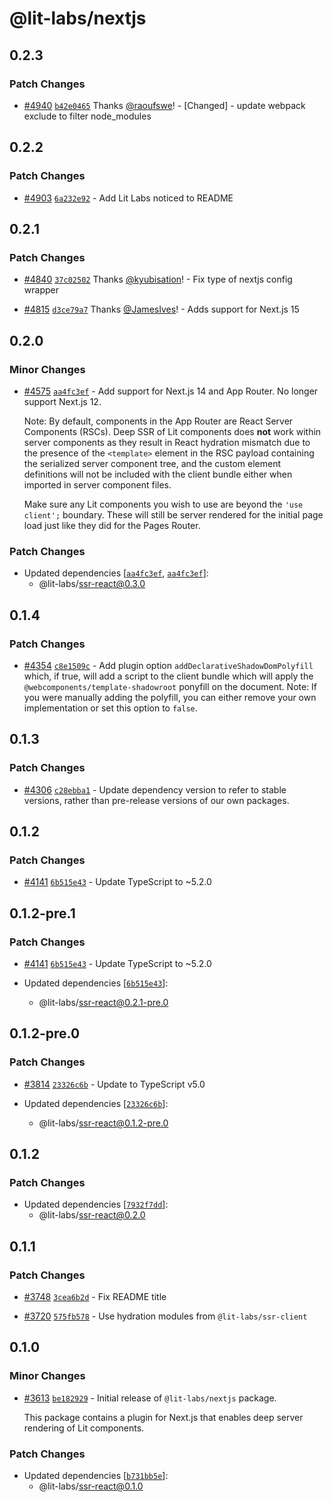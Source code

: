 # @lit-labs/nextjs

## 0.2.3

### Patch Changes

- [#4940](https://github.com/lit/lit/pull/4940) [`b42e0465`](https://github.com/lit/lit/commit/b42e0465e659f3eecae43d96b3fcef81ace82f6a) Thanks [@raoufswe](https://github.com/raoufswe)! - [Changed] - update webpack exclude to filter node_modules

## 0.2.2

### Patch Changes

- [#4903](https://github.com/lit/lit/pull/4903) [`6a232e92`](https://github.com/lit/lit/commit/6a232e92af9372892c7a916dd3d25947be674ee0) - Add Lit Labs noticed to README

## 0.2.1

### Patch Changes

- [#4840](https://github.com/lit/lit/pull/4840) [`37c02502`](https://github.com/lit/lit/commit/37c025029a085a4837496b6a4fa7203034c3d16f) Thanks [@kyubisation](https://github.com/kyubisation)! - Fix type of nextjs config wrapper

- [#4815](https://github.com/lit/lit/pull/4815) [`d3ce79a7`](https://github.com/lit/lit/commit/d3ce79a7a7efdbb8645e41810d00eaa09f61251f) Thanks [@JamesIves](https://github.com/JamesIves)! - Adds support for Next.js 15

## 0.2.0

### Minor Changes

- [#4575](https://github.com/lit/lit/pull/4575) [`aa4fc3ef`](https://github.com/lit/lit/commit/aa4fc3eff349b202861e597ef7554934b9eaa19a) - Add support for Next.js 14 and App Router. No longer support Next.js 12.

  Note: By default, components in the App Router are React Server Components (RSCs). Deep SSR of Lit components does **not** work within server components as they result in React hydration mismatch due to the presence of the `<template>` element in the RSC payload containing the serialized server component tree, and the custom element definitions will not be included with the client bundle either when imported in server component files.

  Make sure any Lit components you wish to use are beyond the `'use client';` boundary. These will still be server rendered for the initial page load just like they did for the Pages Router.

### Patch Changes

- Updated dependencies [[`aa4fc3ef`](https://github.com/lit/lit/commit/aa4fc3eff349b202861e597ef7554934b9eaa19a), [`aa4fc3ef`](https://github.com/lit/lit/commit/aa4fc3eff349b202861e597ef7554934b9eaa19a)]:
  - @lit-labs/ssr-react@0.3.0

## 0.1.4

### Patch Changes

- [#4354](https://github.com/lit/lit/pull/4354) [`c8e1509c`](https://github.com/lit/lit/commit/c8e1509c1a86b082061853f56f980c6d1babbefb) - Add plugin option `addDeclarativeShadowDomPolyfill` which, if true, will add a script to the client bundle which will apply the `@webcomponents/template-shadowroot` ponyfill on the document. Note: If you were manually adding the polyfill, you can either remove your own implementation or set this option to `false`.

## 0.1.3

### Patch Changes

- [#4306](https://github.com/lit/lit/pull/4306) [`c28ebba1`](https://github.com/lit/lit/commit/c28ebba15669042144db48563611b2c9bb7a2e47) - Update dependency version to refer to stable versions, rather than pre-release versions of our own packages.

## 0.1.2

### Patch Changes

- [#4141](https://github.com/lit/lit/pull/4141) [`6b515e43`](https://github.com/lit/lit/commit/6b515e43c3a24cc8a593247d3aa72d81bcc724d5) - Update TypeScript to ~5.2.0

## 0.1.2-pre.1

### Patch Changes

- [#4141](https://github.com/lit/lit/pull/4141) [`6b515e43`](https://github.com/lit/lit/commit/6b515e43c3a24cc8a593247d3aa72d81bcc724d5) - Update TypeScript to ~5.2.0

- Updated dependencies [[`6b515e43`](https://github.com/lit/lit/commit/6b515e43c3a24cc8a593247d3aa72d81bcc724d5)]:
  - @lit-labs/ssr-react@0.2.1-pre.0

## 0.1.2-pre.0

### Patch Changes

- [#3814](https://github.com/lit/lit/pull/3814) [`23326c6b`](https://github.com/lit/lit/commit/23326c6b9a6abdf01998dadf5d0f20a643e457aa) - Update to TypeScript v5.0

- Updated dependencies [[`23326c6b`](https://github.com/lit/lit/commit/23326c6b9a6abdf01998dadf5d0f20a643e457aa)]:
  - @lit-labs/ssr-react@0.1.2-pre.0

## 0.1.2

### Patch Changes

- Updated dependencies [[`7932f7dd`](https://github.com/lit/lit/commit/7932f7ddc21308dc0bf7b1bbd0dde781a6c8dece)]:
  - @lit-labs/ssr-react@0.2.0

## 0.1.1

### Patch Changes

- [#3748](https://github.com/lit/lit/pull/3748) [`3cea6b2d`](https://github.com/lit/lit/commit/3cea6b2d23f294d41c57f8e695575468cc068332) - Fix README title

- [#3720](https://github.com/lit/lit/pull/3720) [`575fb578`](https://github.com/lit/lit/commit/575fb578473031859b59b9ed98634ba091b389f7) - Use hydration modules from `@lit-labs/ssr-client`

## 0.1.0

### Minor Changes

- [#3613](https://github.com/lit/lit/pull/3613) [`be182929`](https://github.com/lit/lit/commit/be18292938062a3b5233016fdac1a72ba6f1eacf) - Initial release of `@lit-labs/nextjs` package.

  This package contains a plugin for Next.js that enables deep server rendering of Lit components.

### Patch Changes

- Updated dependencies [[`b731bb5e`](https://github.com/lit/lit/commit/b731bb5e6d07af2e0ca2de911b781fa3794231cd)]:
  - @lit-labs/ssr-react@0.1.0
